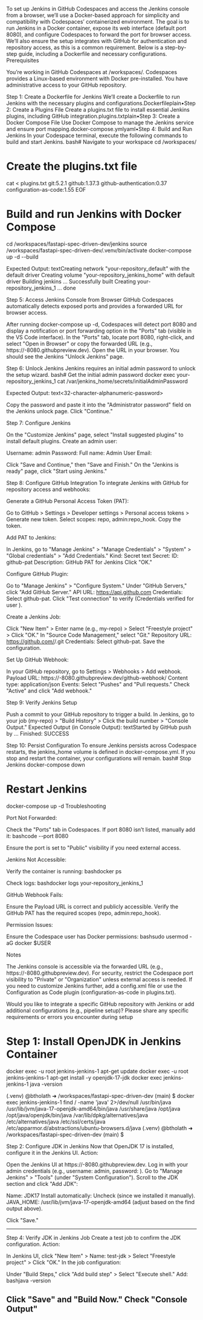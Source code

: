 To set up Jenkins in GitHub Codespaces and access the Jenkins console from a browser, we’ll use a Docker-based approach for simplicity and compatibility with Codespaces’ containerized environment. The goal is to run Jenkins in a Docker container, expose its web interface (default port 8080), and configure Codespaces to forward the port for browser access. We’ll also ensure the setup integrates with GitHub for authentication and repository access, as this is a common requirement. Below is a step-by-step guide, including a Dockerfile and necessary configurations.
Prerequisites

You’re working in GitHub Codespaces at /workspaces/<your-repository>.
Codespaces provides a Linux-based environment with Docker pre-installed.
You have administrative access to your GitHub repository.

Step 1: Create a Dockerfile for Jenkins
We’ll create a Dockerfile to run Jenkins with the necessary plugins and configurations.Dockerfileplain•Step 2: Create a Plugins File
Create a plugins.txt file to install essential Jenkins plugins, including GitHub integration.plugins.txtplain•Step 3: Create a Docker Compose File
Use Docker Compose to manage the Jenkins service and ensure port mapping.docker-compose.ymlyaml•Step 4: Build and Run Jenkins
In your Codespace terminal, execute the following commands to build and start Jenkins.
bash# Navigate to your workspace
cd /workspaces/<your-repository>

# Create the plugins.txt file
cat <<EOF > plugins.txt
git:5.2.1
github:1.37.3
github-authentication:0.37
configuration-as-code:1.55
EOF

# Build and run Jenkins with Docker Compose
cd /workspaces/fastapi-spec-driven-dev/jenkins
source /workspaces/fastapi-spec-driven-dev/.venv/bin/activate
docker-compose up -d --build

Expected Output:
textCreating network "your-repository_default" with the default driver
Creating volume "your-repository_jenkins_home" with default driver
Building jenkins
...
Successfully built <image-id>
Creating your-repository_jenkins_1 ... done


Step 5: Access Jenkins Console from Browser
GitHub Codespaces automatically detects exposed ports and provides a forwarded URL for browser access.

After running docker-compose up -d, Codespaces will detect port 8080 and display a notification or port forwarding option in the "Ports" tab (visible in the VS Code interface).
In the "Ports" tab, locate port 8080, right-click, and select "Open in Browser" or copy the forwarded URL (e.g., https://<codespace-id>-8080.githubpreview.dev).
Open the URL in your browser. You should see the Jenkins "Unlock Jenkins" page.

Step 6: Unlock Jenkins
Jenkins requires an initial admin password to unlock the setup wizard.
bash# Get the initial admin password
docker exec your-repository_jenkins_1 cat /var/jenkins_home/secrets/initialAdminPassword

Expected Output:
text<32-character-alphanumeric-password>

Copy the password and paste it into the "Administrator password" field on the Jenkins unlock page. Click "Continue."

Step 7: Configure Jenkins

On the "Customize Jenkins" page, select "Install suggested plugins" to install default plugins.
Create an admin user:

Username: admin
Password: <your-password>
Full name: Admin User
Email: <your-email>


Click "Save and Continue," then "Save and Finish."
On the "Jenkins is ready" page, click "Start using Jenkins."

Step 8: Configure GitHub Integration
To integrate Jenkins with GitHub for repository access and webhooks:

Generate a GitHub Personal Access Token (PAT):

Go to GitHub > Settings > Developer settings > Personal access tokens > Generate new token.
Select scopes: repo, admin:repo_hook.
Copy the token.


Add PAT to Jenkins:

In Jenkins, go to "Manage Jenkins" > "Manage Credentials" > "System" > "Global credentials" > "Add Credentials."
Kind: Secret text
Secret: <your-github-pat>
ID: github-pat
Description: GitHub PAT for Jenkins
Click "OK."


Configure GitHub Plugin:

Go to "Manage Jenkins" > "Configure System."
Under "GitHub Servers," click "Add GitHub Server."
API URL: https://api.github.com
Credentials: Select github-pat.
Click "Test connection" to verify (Credentials verified for user <your-github-username>).


Create a Jenkins Job:

Click "New Item" > Enter name (e.g., my-repo) > Select "Freestyle project" > Click "OK."
In "Source Code Management," select "Git."
Repository URL: https://github.com/<your-username>/<your-repo>.git
Credentials: Select github-pat.
Save the configuration.


Set Up GitHub Webhook:

In your GitHub repository, go to Settings > Webhooks > Add webhook.
Payload URL: https://<codespace-id>-8080.githubpreview.dev/github-webhook/
Content type: application/json
Events: Select "Pushes" and "Pull requests."
Check "Active" and click "Add webhook."



Step 9: Verify Jenkins Setup

Push a commit to your GitHub repository to trigger a build.
In Jenkins, go to your job (my-repo) > "Build History" > Click the build number > "Console Output."
Expected Output (in Console Output):
textStarted by GitHub push by <your-username>
...
Finished: SUCCESS


Step 10: Persist Configuration
To ensure Jenkins persists across Codespace restarts, the jenkins_home volume is defined in docker-compose.yml. If you stop and restart the container, your configurations will remain.
bash# Stop Jenkins
docker-compose down

# Restart Jenkins
docker-compose up -d
Troubleshooting

Port Not Forwarded:

Check the "Ports" tab in Codespaces. If port 8080 isn’t listed, manually add it:
bashcode --port 8080

Ensure the port is set to "Public" visibility if you need external access.


Jenkins Not Accessible:

Verify the container is running:
bashdocker ps

Check logs:
bashdocker logs your-repository_jenkins_1



GitHub Webhook Fails:

Ensure the Payload URL is correct and publicly accessible.
Verify the GitHub PAT has the required scopes (repo, admin:repo_hook).


Permission Issues:

Ensure the Codespace user has Docker permissions:
bashsudo usermod -aG docker $USER




Notes

The Jenkins console is accessible via the forwarded URL (e.g., https://<codespace-id>-8080.githubpreview.dev).
For security, restrict the Codespace port visibility to "Private" or "Organization" unless external access is needed.
If you need to customize Jenkins further, add a config.xml file or use the Configuration as Code plugin (configuration-as-code in plugins.txt).

Would you like to integrate a specific GitHub repository with Jenkins or add additional configurations (e.g., pipeline setup)? Please share any specific requirements or errors you encounter during setup

# Step 1: Install OpenJDK in Jenkins Container
docker exec -u root jenkins-jenkins-1 apt-get update
docker exec -u root jenkins-jenkins-1 apt-get install -y openjdk-17-jdk
docker exec jenkins-jenkins-1 java -version

(.venv) @btholath ➜ /workspaces/fastapi-spec-driven-dev (main) $ docker exec jenkins-jenkins-1 find / -name 'java' 2>/dev/null
/usr/bin/java
/usr/lib/jvm/java-17-openjdk-amd64/bin/java
/usr/share/java
/opt/java
/opt/java/openjdk/bin/java
/var/lib/dpkg/alternatives/java
/etc/alternatives/java
/etc/ssl/certs/java
/etc/apparmor.d/abstractions/ubuntu-browsers.d/java
(.venv) @btholath ➜ /workspaces/fastapi-spec-driven-dev (main) $ 


Step 2: Configure JDK in Jenkins
Now that OpenJDK 17 is installed, configure it in the Jenkins UI.
Action:

Open the Jenkins UI at https://<codespace-id>-8080.githubpreview.dev.
Log in with your admin credentials (e.g., username: admin, password: <your-password>).
Go to "Manage Jenkins" > "Tools" (under "System Configuration").
Scroll to the JDK section and click "Add JDK":

Name: JDK17
Install automatically: Uncheck (since we installed it manually).
JAVA_HOME: /usr/lib/jvm/java-17-openjdk-amd64 (adjust based on the find output above).

Click "Save."


--------------------------------
Step 4: Verify JDK in Jenkins Job
Create a test job to confirm the JDK configuration.
Action:

In Jenkins UI, click "New Item" > Name: test-jdk > Select "Freestyle project" > Click "OK."
In the job configuration:

Under "Build Steps," click "Add build step" > Select "Execute shell."
Add:
bashjava -version



Click "Save" and "Build Now."
Check "Console Output"
-----------------------------------